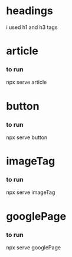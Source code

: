 # headings

i used h1 and h3 tags

# article

### to run

npx serve article

# button

### to run

npx serve button

# imageTag

### to run

npx serve imageTag

# googlePage

### to run

npx serve googlePage
